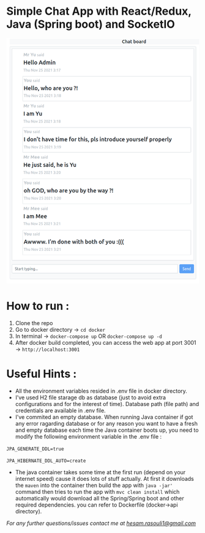 # Simple Chat App with React/Redux, Java (Spring boot) and SocketIO
![screenshot](./screenshot.png)

# How to run :
1. Clone the repo
2. Go to docker directory -> `cd docker`
3. In terminal -> `docker-compose up` OR `docker-compose up -d`
4. After docker build completed, you can access the web app at port 3001 -> `http://localhost:3001`

# Useful Hints :

- All the environment variables resided in .env file in docker directory.
- I've used H2 file starage db as database (just to avoid extra configurations and for the interest of time). Database path (file path) and credentials are available in .env file.
- I've commited an empty database. When running Java container if got any error ragarding database or for any reason you want to have a fresh and empty database each time the Java container boots up, you need to modify the following environment variable in the .env file :

 `JPA_GENERATE_DDL=true`
 
 `JPA_HIBERNATE_DDL_AUTO=create`
 
 - The java container takes some time at the first run (depend on your internet speed) cause it does lots of stuff actually. At first it downloads the `maven` into the container then build the app with `java -jar' ` command then tries to run the app with `mvc clean install` which automatically would download all the Spring/Spring boot and other required dependencies. you can refer to Dockerfile (docker->api directory).

*For any further questions/issues contact me at hesam.rasouli1@gmail.com*
